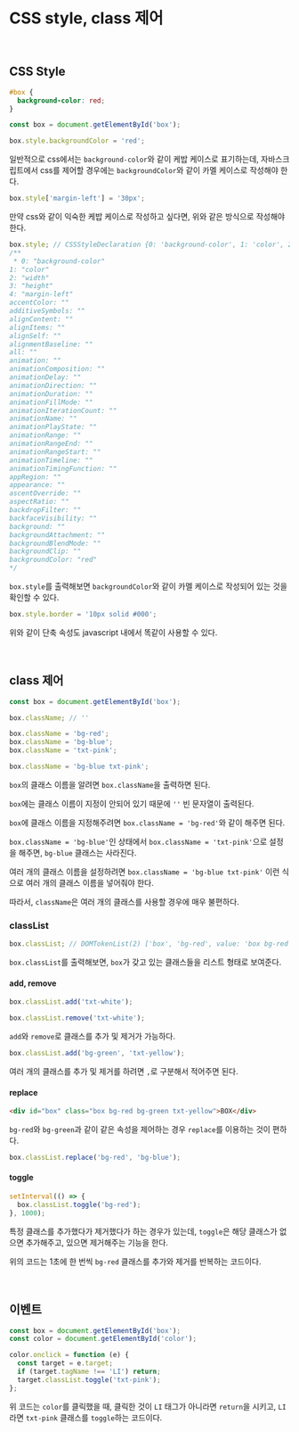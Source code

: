 # CSS style, class 제어

<br />

## CSS Style

```css
#box {
  background-color: red;
}
```

```javascript
const box = document.getElementById('box');

box.style.backgroundColor = 'red';
```

일반적으로 css에서는 `background-color`와 같이 케밥 케이스로 표기하는데, 자바스크립트에서 css를 제어할 경우에는 `backgroundColor`와 같이 카멜 케이스로 작성해야 한다.

```javascript
box.style['margin-left'] = '30px';
```

만약 css와 같이 익숙한 케밥 케이스로 작성하고 싶다면, 위와 같은 방식으로 작성해야 한다.

```javascript
box.style; // CSSStyleDeclaration {0: 'background-color', 1: 'color', 2: 'width', 3: 'height', 4: 'margin-left', accentColor: '', additiveSymbols: '', alignContent: '', alignItems: '', alignSelf: '', …}
/**
 * 0: "background-color"
1: "color"
2: "width"
3: "height"
4: "margin-left"
accentColor: ""
additiveSymbols: ""
alignContent: ""
alignItems: ""
alignSelf: ""
alignmentBaseline: ""
all: ""
animation: ""
animationComposition: ""
animationDelay: ""
animationDirection: ""
animationDuration: ""
animationFillMode: ""
animationIterationCount: ""
animationName: ""
animationPlayState: ""
animationRange: ""
animationRangeEnd: ""
animationRangeStart: ""
animationTimeline: ""
animationTimingFunction: ""
appRegion: ""
appearance: ""
ascentOverride: ""
aspectRatio: ""
backdropFilter: ""
backfaceVisibility: ""
background: ""
backgroundAttachment: ""
backgroundBlendMode: ""
backgroundClip: ""
backgroundColor: "red"
*/
```

`box.style`를 출력해보면 `backgroundColor`와 같이 카멜 케이스로 작성되어 있는 것을 확인할 수 있다.

```javascript
box.style.border = '10px solid #000';
```

위와 같이 단축 속성도 javascript 내에서 똑같이 사용할 수 있다.

<br />

## class 제어

```javascript
const box = document.getElementById('box');

box.className; // ''

box.className = 'bg-red';
box.className = 'bg-blue';
box.className = 'txt-pink';

box.className = 'bg-blue txt-pink';
```

`box`의 클래스 이름을 알려면 `box.className`을 출력하면 된다.

`box`에는 클래스 이름이 지정이 안되어 있기 때문에 `''` 빈 문자열이 출력된다.

`box`에 클래스 이름을 지정해주려면 `box.className = 'bg-red'`와 같이 해주면 된다.

`box.className = 'bg-blue'`인 상태에서 `box.className = 'txt-pink'`으로 설정을 해주면, `bg-blue` 클래스는 사라진다.

여러 개의 클래스 이름을 설정하려면 `box.className = 'bg-blue txt-pink'` 이런 식으로 여러 개의 클래스 이름을 넣어줘야 한다.

따라서, `className`은 여러 개의 클래스를 사용할 경우에 매우 불편하다.

### classList

```javascript
box.classList; // DOMTokenList(2) ['box', 'bg-red', value: 'box bg-red']
```

`box.classList`를 출력해보면, `box`가 갖고 있는 클래스들을 리스트 형태로 보여준다.

#### add, remove

```javascript
box.classList.add('txt-white');

box.classList.remove('txt-white');
```

`add`와 `remove`로 클래스를 추가 및 제거가 가능하다.

```javascript
box.classList.add('bg-green', 'txt-yellow');
```

여러 개의 클래스를 추가 및 제거를 하려면 `,`로 구분해서 적어주면 된다.

#### replace

```html
<div id="box" class="box bg-red bg-green txt-yellow">BOX</div>
```

`bg-red`와 `bg-green`과 같이 같은 속성을 제어하는 경우 `replace`를 이용하는 것이 편하다.

```javascript
box.classList.replace('bg-red', 'bg-blue');
```

#### toggle

```javascript
setInterval(() => {
  box.classList.toggle('bg-red');
}, 1000);
```

특정 클래스를 추가했다가 제거했다가 하는 경우가 있는데, `toggle`은 해당 클래스가 없으면 추가해주고, 있으면 제거해주는 기능을 한다.

위의 코드는 1초에 한 번씩 `bg-red` 클래스를 추가와 제거를 반복하는 코드이다.

<br />

## 이벤트

```javascript
const box = document.getElementById('box');
const color = document.getElementById('color');

color.onclick = function (e) {
  const target = e.target;
  if (target.tagName !== 'LI') return;
  target.classList.toggle('txt-pink');
};
```

위 코드는 `color`를 클릭했을 때, 클릭한 것이 `LI` 태그가 아니라면 `return`을 시키고, `LI`라면 `txt-pink` 클래스를 `toggle`하는 코드이다.
